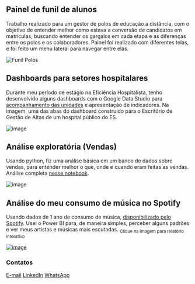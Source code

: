 ## Painel de funil de alunos
Trabalho realizado para um gestor de polos de educação a distância, com o objetivo de entender melhor como estava a conversão de candidatos em matrículas, buscando entender os gargalos em cada etapa e as diferenças entre os polos e os colaboradores. Painel foi realizado com diferentes telas, e foi feito um menu lateral para navegar entre elas.

![Funil Polos](https://user-images.githubusercontent.com/54818262/136703673-b548f0e3-32e3-4019-939f-b4f5b6ffbd65.png)

## Dashboards para setores hospitalares
Durante meu período de estágio na Eficiência Hospitalista, tenho desenvolvido alguns dashboards com o Google Data Studio para [acompanhamento das unidades](https://www.linkedin.com/posts/joaowendling_businessintelligence-googledatastudio-saaeqde-activity-6800916673709789185-hfzv) e apresentação de indicadores. Na imagem, uma das abas do dashboard construído para o Escritório de Gestão de Altas de um hospital público do ES.

![image](https://user-images.githubusercontent.com/54818262/131716151-3082eaa6-975e-4d68-a5d8-d8f41df6d9d5.png)

## Análise exploratória (Vendas)
Usando python, fiz uma análise básica em um banco de dados sobre vendas, para entender melhor o que, onde e quando eram feitas as vendas. Análise completa [nesse notebook](/python/PythonVendas.html).

![image](https://user-images.githubusercontent.com/54818262/123850407-61d48380-d8f0-11eb-949b-f14593e93416.png)

## Análise do meu consumo de música no Spotify
Usando dados de 1 ano de consumo de música, [disponibilizado pelo Spotify](https://support.spotify.com/us/article/data-rights-and-privacy-settings/). Usei o Power BI para, de maneira simples, perceber alguns padrões e ver meus artistas e músicas mais escutadas. <sub>Clique na imagem para relatório interativo</sub>

[![image](https://user-images.githubusercontent.com/54818262/123849392-1ff70d80-d8ef-11eb-91ad-52666c53aa0d.png)](https://app.powerbi.com/view?r=eyJrIjoiZGUxMzRmNmUtY2I0ZC00N2FjLTkyNjItN2UwMTc4MWYzYzI3IiwidCI6IjM5NmZjOTQ3LWUxMGQtNDg4MC05NTA4LTRmNzRkNDQ1ZmE1MCJ9&pageName=ReportSection)  

### Contatos
[E-mail](mailto:joaogabriel.alves11@gmail.com)
[LinkedIn](https://www.linkedin.com/in/joaowendling/)
[WhatsApp](https://wa.me/555193570403)
